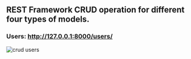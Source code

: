 ## REST Framework CRUD operation for different four types of models.

### Users: http://127.0.0.1:8000/users/

![crud users](http://url/to/img.png)

